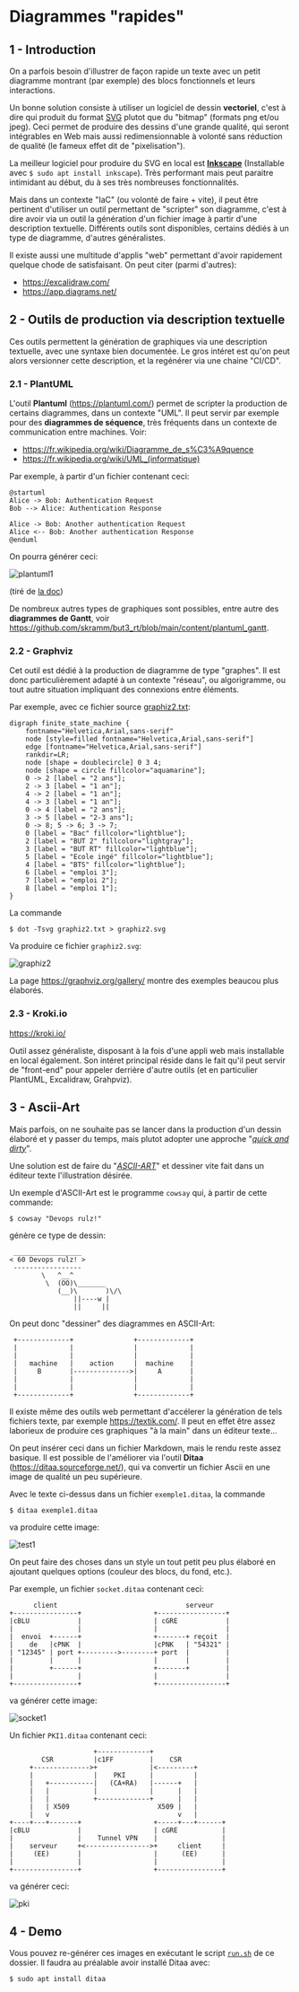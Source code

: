 # Diagrammes "rapides"

## 1 - Introduction

On a parfois besoin d'illustrer de façon rapide un texte avec un petit diagramme montrant (par exemple) des blocs fonctionnels et leurs interactions.

Un bonne solution consiste à utiliser un logiciel de dessin **vectoriel**, c'est à dire qui produit du format [SVG](https://fr.wikipedia.org/wiki/Scalable_Vector_Graphics)
plutot que du "bitmap" (formats png et/ou jpeg).
Ceci permet de produire des dessins d'une grande qualité, qui seront intégrables en Web mais aussi redimensionnable à volonté sans réduction de qualité (le fameux effet dit de "pixelisation").

La meilleur logiciel pour produire du SVG en local est [**Inkscape**](https://fr.wikipedia.org/wiki/Inkscape)
(Installable avec `$ sudo apt install inkscape`).
Très performant mais peut paraitre intimidant au début, du à ses très nombreuses fonctionnalités.

Mais dans un contexte "IaC" (ou volonté de faire + vite), il peut être pertinent d'utiliser un outil permettant de "scripter" son diagramme, c'est à dire avoir via un outil la génération d'un fichier image à partir d'une description textuelle.
Différents outils sont disponibles, certains dédiés à un type de diagramme, d'autres généralistes.

Il existe aussi une multitude d'applis "web" permettant d'avoir rapidement quelque chode de satisfaisant.
On peut citer (parmi d'autres):  
- https://excalidraw.com/
- https://app.diagrams.net/

## 2 - Outils de production via description textuelle

Ces outils permettent la génération de graphiques via une description textuelle, avec une syntaxe bien documentée.
Le gros intéret est qu'on peut alors versionner cette description, et la regénérer via une chaine "CI/CD".

### 2.1 - PlantUML

L'outil **Plantuml** (https://plantuml.com/) permet de scripter la production de certains diagrammes, dans un contexte "UML".
Il peut servir par exemple pour des **diagrammes de séquence**, très fréquents dans un contexte de communication entre machines.
Voir:  
* https://fr.wikipedia.org/wiki/Diagramme_de_s%C3%A9quence
* https://fr.wikipedia.org/wiki/UML_(informatique)

Par exemple, à partir d'un fichier contenant ceci:
```
@startuml
Alice -> Bob: Authentication Request
Bob --> Alice: Authentication Response

Alice -> Bob: Another authentication Request
Alice <-- Bob: Another authentication Response
@enduml
```
On pourra générer ceci:

![plantuml1](exemples/plantuml_1.svg)

(tiré de [la doc](https://plantuml.com/sequence-diagram))

De nombreux autres types de graphiques sont possibles, entre autre des
**diagrammes de Gantt**, voir https://github.com/skramm/but3_rt/blob/main/content/plantuml_gantt.

### 2.2 - Graphviz

Cet outil est dédié à la production de diagramme de type "graphes".
Il est donc particulièrement adapté à un contexte "réseau", ou algorigramme, ou tout autre situation impliquant des connexions entre éléments.

Par exemple, avec ce fichier source [graphiz2.txt](exemples/graphiz2.txt):
```
digraph finite_state_machine {
	fontname="Helvetica,Arial,sans-serif"
	node [style=filled fontname="Helvetica,Arial,sans-serif"]
	edge [fontname="Helvetica,Arial,sans-serif"]
	rankdir=LR;
	node [shape = doublecircle] 0 3 4;
	node [shape = circle fillcolor="aquamarine"];
	0 -> 2 [label = "2 ans"];
	2 -> 3 [label = "1 an"];
	4 -> 2 [label = "1 an"];
	4 -> 3 [label = "1 an"];
	0 -> 4 [label = "2 ans"];
	3 -> 5 [label = "2-3 ans"];
	0 -> 8; 5 -> 6; 3 -> 7;
	0 [label = "Bac" fillcolor="lightblue"];
	2 [label = "BUT 2" fillcolor="lightgray"];
	3 [label = "BUT RT" fillcolor="lightblue"];
	5 [label = "Ecole ingé" fillcolor="lightblue"];
	4 [label = "BTS" fillcolor="lightblue"];
	6 [label = "emploi 3"];
	7 [label = "emploi 2"];
	8 [label = "emploi 1"];
}
```
La commande
```
$ dot -Tsvg graphiz2.txt > graphiz2.svg
```
Va produire ce fichier `graphiz2.svg`:

![graphiz2](exemples/graphiz2.svg)

La page https://graphviz.org/gallery/ montre des exemples beaucou plus élaborés.

### 2.3 - Kroki.io

https://kroki.io/

Outil assez généraliste, disposant à la fois d'une appli web mais installable en local également.
Son intéret principal réside dans le fait qu'il peut servir de "front-end" pour appeler derrière d'autre outils (et en particulier PlantUML, Excalidraw, Grahpviz).



## 3 - Ascii-Art

Mais parfois, on ne souhaite pas se lancer dans la production d'un dessin élaboré et y passer du temps, mais plutot adopter une approche
"[_quick and dirty_](https://fr.wikipedia.org/wiki/Quick-and-dirty)".

Une solution est de faire du "[_ASCII-ART_](https://fr.wikipedia.org/wiki/Art_ASCII)" et dessiner vite fait dans un éditeur texte l'illustration désirée.

Un exemple d'ASCII-Art est le programme `cowsay` qui, à partir de cette commande:
```
$ cowsay "Devops rulz!"
```
génère ce type de dessin:
```
 _________________
< 60 Devops rulz! >
 -----------------
        \   ^__^
         \  (OO)\_______
            (__)\       )\/\
                ||----w |
                ||     ||
```

On peut donc "dessiner" des diagrammes en ASCII-Art:
```
 +-------------+               +-------------+
 |             |               |             |
 |             |               |             |
 |   machine   |    action     |  machine    |
 |     B       |-------------->|     A       |
 |             |               |             |
 |             |               |             |
 +-------------+               +-------------+
```

Il existe même des outils web permettant d'accélerer la génération de tels fichiers texte, par exemple
https://textik.com/.
Il peut en effet être assez laborieux de produire ces graphiques "à la main" dans un éditeur texte...

On peut insérer ceci dans un fichier Markdown, mais le rendu reste assez basique.
Il est possible de l'améliorer via l'outil **Ditaa** (https://ditaa.sourceforge.net/),
qui va convertir un fichier Ascii en une image de qualité un peu supérieure.

Avec le texte ci-dessus dans un fichier `exemple1.ditaa`, la commande
```
$ ditaa exemple1.ditaa
```
va produire cette image:

![test1](exemples/exemple1.png)

On peut faire des choses dans un style un tout petit peu plus élaboré en ajoutant quelques options (couleur des blocs, du fond, etc.).


Par exemple, un fichier `socket.ditaa` contenant ceci:

```
      client                                serveur
+----------------+                  +-----------------+
|cBLU            |                  | cGRE            |
|                |                  |                 |
|  envoi  +------+                  +-------+ reçoit  |
|    de   |cPNK  |                  |cPNK   | "54321" |
| "12345" | port +--------->--------+ port  |         |
|         |      |                  |       |         |
|         +------+                  +-------+         |
|                |                  |                 |
+----------------+                  +-----------------+
```

va générer cette image:

![socket1](exemples/socket_1.png)


Un fichier `PKI1.ditaa` contenant ceci:

```
                     +-------------+
        CSR          |c1FF         |    CSR
     +-------------->+             |<---------+
     |               |    PKI      |          |
     |   +-----------|   (CA+RA)   |------+   |
     |   |           |             |      |   |
     |   |           +-------------+      |   |
     |   | X509                      X509 |   |
     |   v                                v   |
+----+---+-------+                  +-----+---+------+
|cBLU            |                  | cGRE           |
|                |    Tunnel VPN    |                |
|    serveur     +<---------------->+     client     |
|     (EE)       |                  |      (EE)      |
|                |                  |                |
+----------------+                  +----------------+
```

va générer ceci:

![pki](exemples/PKI_1.png)


## 4 - Demo

Vous pouvez re-générer ces images en exécutant le script [`run.sh`](run.sh) de ce dossier.
Il faudra au préalable avoir installé Ditaa avec:
```
$ sudo apt install ditaa
```

